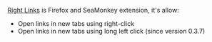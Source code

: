 <a href="https://addons.mozilla.org/firefox/addon/right-links/">Right Links</a> is Firefox and SeaMonkey extension, it's allow:
<ul>
<li>Open links in new tabs using right-click</li>
<li>Open links in new tabs using long left click (since version 0.3.7)</li>
</ul>